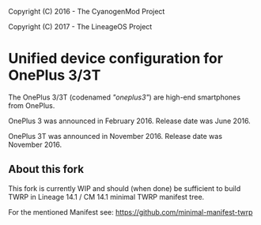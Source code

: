 Copyright (C) 2016 - The CyanogenMod Project

Copyright (C) 2017 - The LineageOS Project

Unified device configuration for OnePlus 3/3T
==============

The OnePlus 3/3T (codenamed _"oneplus3"_) are high-end smartphones from OnePlus.

OnePlus 3 was announced in February 2016. Release date was June 2016.

OnePlus 3T was announced in November 2016. Release date was November 2016.

## About this fork
This fork is currently WIP and should (when done) be sufficient to build
TWRP in Lineage 14.1 / CM 14.1 minimal TWRP manifest tree.

For the mentioned Manifest see:
https://github.com/minimal-manifest-twrp
